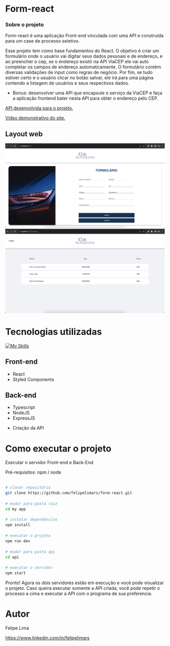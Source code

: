 # Form-react

### Sobre o projeto

Form-react é uma aplicação Front-end vinculada com uma API e construída para um case de processo seletivo.

Esse projeto tem como base fundamentos do React. O objetivo é criar um formulário onde o usuário vai digitar seus dados pessoais e de endereço, e ao preencher o cep, se o endereço existir na API ViaCEP ele vai auto completar os campos de endereço automaticamente.
O formulário contém diversas validações de input como regras de negócio. Por fim, se tudo estiver certo e o usuário clicar no botão salvar,
ele irá para uma página contendo a listagem de usuários e seus respectivos dados.

* Bonus: desenvolver uma API que encapsule o serviço da ViaCEP e faça a aplicação frontend bater nesta API para obter o endereço pelo CEP.

[API desenvolvida para o projeto.](https://documenter.getpostman.com/view/28315812/2s9YXh536j)

[Video demonstrativo do site.](https://www.youtube.com/watch?v=-eVYSJPBTP4)


## Layout web

![Web 1](https://github.com/felipelimars/form-react/blob/main/src/assets/1.png)
![Web 2](https://github.com/felipelimars/form-react/blob/main/src/assets/2.png)

# Tecnologias utilizadas
[![My Skills](https://skillicons.dev/icons?i=ts,nodejs,react,express)](https://skillicons.dev)


## Front-end
- React 
- Styled Components

## Back-end
- Typescript
- NodeJS 
- ExpressJS

* Criação da API


# Como executar o projeto

Executar o servidor Front-end e Back-End

Pré-requisitos: npm / node

```bash / terminal

# clonar repositório
git clone https://github.com/felipelimars/form-react.git

# mudar para pasta raiz
cd my app

# instalar dependências
npm install

# executar o projeto
npm run dev

# mudar para pasta api
cd api

# executar o servidor
npm start
```
Pronto! Agora os dois servidores estão em execução e você pode visualizar o projeto.
Caso queira executar somente a API criada, você pode repetir o processo a cima e executar a API com o programa de sua preferencia. 


# Autor

Felipe Lima

https://www.linkedin.com/in/felipelimars

